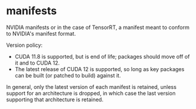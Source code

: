 # manifests

NVIDIA manifests or in the case of TensorRT, a manifest meant to conform to NVIDIA's manifest format.

Version policy:

- CUDA 11.8 is supported, but is end of life; packages should move off of it and to CUDA 12.
- The latest release of CUDA 12 is supported, so long as key packages can be built (or patched to build) against it.

In general, only the latest version of each manifest is retained, unless support for an architecture is dropped, in which case the last version supporting that architecture is retained.
